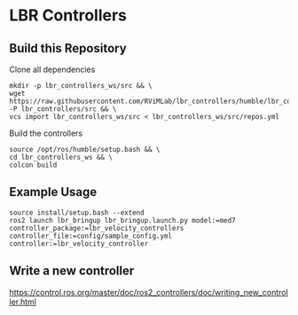 # LBR Controllers

## Build this Repository
Clone all dependencies
```shell
mkdir -p lbr_controllers_ws/src && \
wget https://raw.githubusercontent.com/RViMLab/lbr_controllers/humble/lbr_controllers/repos.yml -P lbr_controllers/src && \
vcs import lbr_controllers_ws/src < lbr_controllers_ws/src/repos.yml
```
Build the controllers
```shell
source /opt/ros/humble/setup.bash && \
cd lbr_controllers_ws && \
colcon build
```

## Example Usage

```shell
source install/setup.bash --extend
ros2 launch lbr_bringup lbr_bringup.launch.py model:=med7 controller_package:=lbr_velocity_controllers controller_file:=config/sample_config.yml controller:=lbr_velocity_controller
```

## Write a new controller
https://control.ros.org/master/doc/ros2_controllers/doc/writing_new_controller.html
